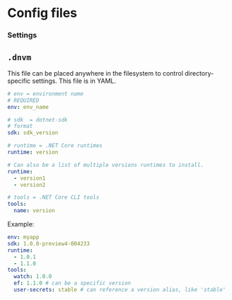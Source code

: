 Config files
============

### Settings

## `.dnvm`

This file can be placed anywhere in the filesystem to control directory-specific settings.
This file is in YAML.

```yml
# env = environment name
# REQUIRED
env: env_name

# sdk  = dotnet-sdk
# format
sdk: sdk_version

# runtime = .NET Core runtimes
runtime: version

# Can also be a list of multiple versions runtimes to install.
runtime:
  - version1
  - version2

# tools = .NET Core CLI tools
tools:
  name: version

```

Example:

```yml
env: myapp
sdk: 1.0.0-preview4-004233
runtime:
  - 1.0.1
  - 1.1.0
tools:
  watch: 1.0.0
  ef: 1.1.0 # can be a specific version
  user-secrets: stable # can reference a version alias, like 'stable'
```
